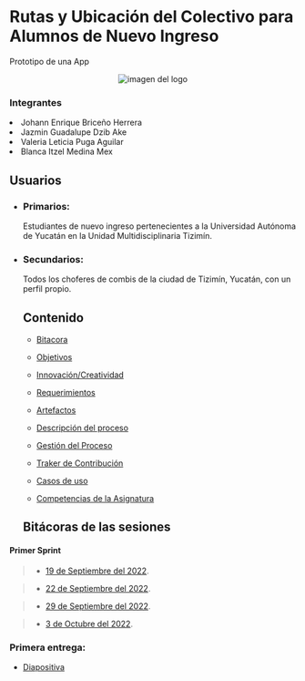 

<p align="center">
<p><h1>Rutas y Ubicación del Colectivo para Alumnos de Nuevo Ingreso</h1></p>
<p>Prototipo de una App</p>
<p align="center">
<img src="https://user-images.githubusercontent.com/113213776/194173082-0102fbee-f173-45b3-b249-776f7db3fa4d.png" alt="imagen del logo">

<h3>Integrantes</h3>
<li>Johann Enrique Briceño Herrera</li>
<li>Jazmin Guadalupe Dzib Ake</li>
<li>Valeria Leticia Puga Aguilar</li>
<li>Blanca Itzel Medina Mex</li>

##  Usuarios

- ### Primarios:

  Estudiantes de nuevo ingreso pertenecientes a la Universidad Autónoma de Yucatán en la Unidad Multidisciplinaria Tizimín.

- ### Secundarios:
  Todos los choferes de combis de la ciudad de Tizimín, Yucatán, con un perfil propio.

  
  ##  Contenido 
  
  - [Bitacora](https://github.com/JOHANN28910231/Proyecto-Fis/tree/main/Bit%C3%A1cora_Primera_Entrega "Click aquí")
  
  - [Objetivos](https://github.com/JOHANN28910231/Proyecto-Fis/blob/45a28217164279a22b5efd4ad177c61e09f679e9/Documentaci%C3%B3n/1.Objetivos.md "Click aquí")
  
  - [Innovación/Creatividad](https://github.com/JOHANN28910231/Proyecto-Fis/blob/5231613664bb9f833cc07d8d846e7a4f9bd86772/Documentaci%C3%B3n/2.Innovaci%C3%B3nyCreatividad.md "Click aquí")
  
  - [Requerimientos](https://github.com/JOHANN28910231/Proyecto-Fis/blob/749c4fe0d0bb0d0c332e928ec059f7e26295907e/Documentaci%C3%B3n/3.Requerimientos%20y%20Priorizaci%C3%B3n.md "Click aquí")
  
  - [Artefactos](https://github.com/JOHANN28910231/Proyecto-Fis/blob/fc6fa2c41a8457f6e96f8468abd6b4344deff36b/Documentaci%C3%B3n/9.Artefactos.md "Click aquí")
  
  - [Descripción del proceso](https://github.com/JOHANN28910231/Proyecto-Fis/blob/d7d83c10771984b70f40dbece051787c3e7c3c2d/Documentaci%C3%B3n/6.%20Descripci%C3%B3n%20del%20proceso.md "Click aquí")
  
  - [Gestión del Proceso](https://github.com/JOHANN28910231/Proyecto-Fis/blob/bb935d7d61f8a2fc2b464a0142d99b6a9df74a19/Documentaci%C3%B3n/5.%20Gesti%C3%B3n%20del%20Proceso.md "Click aquí")
  
  - [Traker de Contribución](https://github.com/JOHANN28910231/Proyecto-Fis/blob/8e20439085b4a61a51a7e460e890819508017dac/Documentaci%C3%B3n/7.%20M%C3%A9trica%20de%20Contribuci%C3%B3n%20Individual.md "Click aquí")
  
  - [Casos de uso](https://github.com/JOHANN28910231/Proyecto-Fis/blob/71c6dc4dedc52d84e424567ca57b17972d9e54a6/Documentaci%C3%B3n/4.%20DiagramaCasosDeUso.md "Click aquí")
  
  - [Competencias de la Asignatura](https://github.com/JOHANN28910231/Proyecto-Fis/blob/bef61ef3da0d06b7f1da8a849e44ec5bf0df5207/Documentaci%C3%B3n/10.%20Competencias%20de%20la%20Asignatura.md "Click aquí")
  
  
  
  
   
  ##  Bitácoras de las sesiones

####  Primer Sprint

> - [19 de Septiembre del 2022](https://github.com/JOHANN28910231/Proyecto-Fis/blob/c7740148bfdd902038322022ac176e20a36e1436/Bit%C3%A1cora_Primera_Entrega/Reuni%C3%B3nDeTrabajo1..md "Click aquí").

> - [22 de Septiembre del 2022](https://github.com/JOHANN28910231/Proyecto-Fis/blob/d8fa565503df77e7df412cfb4c75328ae9d21503/Bit%C3%A1cora_Primera_Entrega/Reuni%C3%B3nDeTrabajo2.md "Click aquí").

> - [29 de Septiembre del 2022](https://github.com/JOHANN28910231/Proyecto-Fis/blob/d8fa565503df77e7df412cfb4c75328ae9d21503/Bit%C3%A1cora_Primera_Entrega/ReunionDeTrabajo3.md "Click aquí").

> - [3 de Octubre del 2022](https://github.com/JOHANN28910231/Proyecto-Fis/blob/d8fa565503df77e7df412cfb4c75328ae9d21503/Bit%C3%A1cora_Primera_Entrega/ReunionDeTrabajo4.md "Click aquí").

###  Primera entrega:

- [ Diapositiva ](https://alumnosuady-my.sharepoint.com/:p:/g/personal/a22216888_alumnos_uady_mx/EWXMmcUQgvhButoQ2xx2MioB1tur57R4NW32MmiA7fkYEg?e=N0zWXX "Click aquí")


